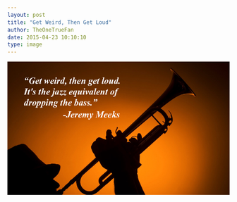 ```yaml
---
layout: post
title: "Get Weird, Then Get Loud"
author: TheOneTrueFan
date: 2015-04-23 10:10:10
type: image
---
```


![and Jeremy *knows* weird](/images/posts/2015-04-23-jazz-get-weird/01.jpg)
